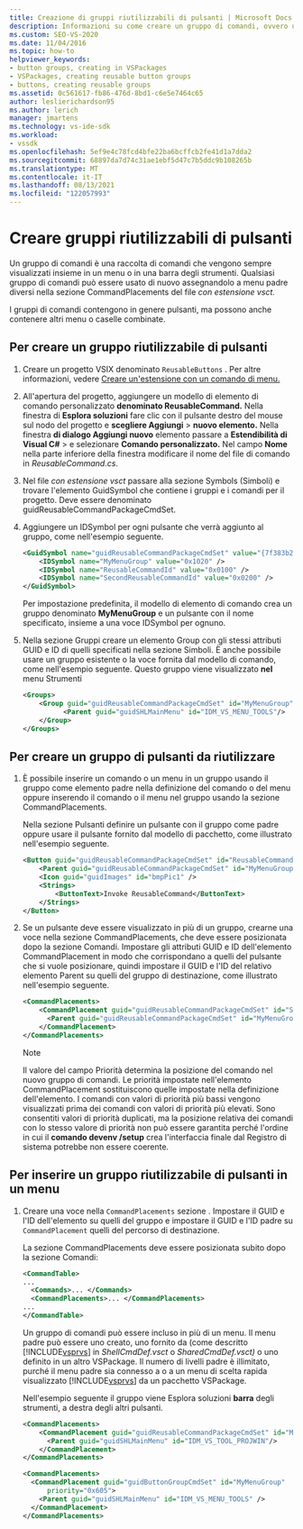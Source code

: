 ```yaml
---
title: Creazione di gruppi riutilizzabili di pulsanti | Microsoft Docs
description: Informazioni su come creare un gruppo di comandi, ovvero una raccolta di comandi che vengono visualizzati insieme in un menu o in una barra degli strumenti.
ms.custom: SEO-VS-2020
ms.date: 11/04/2016
ms.topic: how-to
helpviewer_keywords:
- button groups, creating in VSPackages
- VSPackages, creating reusable button groups
- buttons, creating reusable groups
ms.assetid: 0c561617-fb86-476d-8bd1-c6e5e7464c65
author: leslierichardson95
ms.author: lerich
manager: jmartens
ms.technology: vs-ide-sdk
ms.workload:
- vssdk
ms.openlocfilehash: 5ef9e4c78fcd4bfe22ba6bcffcb2fe41d1a7dda2
ms.sourcegitcommit: 68897da7d74c31ae1ebf5d47c7b5ddc9b108265b
ms.translationtype: MT
ms.contentlocale: it-IT
ms.lasthandoff: 08/13/2021
ms.locfileid: "122057993"
---
```

# <a name="create-reusable-groups-of-buttons"></a>Creare gruppi riutilizzabili di pulsanti
Un gruppo di comandi è una raccolta di comandi che vengono sempre visualizzati insieme in un menu o in una barra degli strumenti. Qualsiasi gruppo di comandi può essere usato di nuovo assegnandolo a menu padre diversi nella sezione CommandPlacements del file *con estensione vsct.*

 I gruppi di comandi contengono in genere pulsanti, ma possono anche contenere altri menu o caselle combinate.

## <a name="to-create-a-reusable-group-of-buttons"></a>Per creare un gruppo riutilizzabile di pulsanti

1. Creare un progetto VSIX denominato `ReusableButtons` . Per altre informazioni, vedere [Creare un'estensione con un comando di menu.](../extensibility/creating-an-extension-with-a-menu-command.md)

2. All'apertura del progetto, aggiungere un modello di elemento di comando personalizzato **denominato ReusableCommand.** Nella finestra di **Esplora soluzioni** fare clic con il pulsante destro del mouse sul nodo del progetto e **scegliere Aggiungi**  >  **nuovo elemento.** Nella finestra **di dialogo Aggiungi nuovo** elemento passare a **Estendibilità di Visual C#**  >   e selezionare **Comando personalizzato.** Nel campo **Nome** nella parte inferiore della finestra modificare il nome del file di comando in *ReusableCommand.cs*.

3. Nel file *con estensione vsct* passare alla sezione Symbols (Simboli) e trovare l'elemento GuidSymbol che contiene i gruppi e i comandi per il progetto. Deve essere denominato guidReusableCommandPackageCmdSet.

4. Aggiungere un IDSymbol per ogni pulsante che verrà aggiunto al gruppo, come nell'esempio seguente.

    ```xml
    <GuidSymbol name="guidReusableCommandPackageCmdSet" value="{7f383b2a-c6b9-4c1d-b4b8-a26dc5b60ca1}">
        <IDSymbol name="MyMenuGroup" value="0x1020" />
        <IDSymbol name="ReusableCommandId" value="0x0100" />
        <IDSymbol name="SecondReusableCommandId" value="0x0200" />
    </GuidSymbol>
    ```

     Per impostazione predefinita, il modello di elemento di comando crea un gruppo denominato **MyMenuGroup** e un pulsante con il nome specificato, insieme a una voce IDSymbol per ognuno.

5. Nella sezione Gruppi creare un elemento Group con gli stessi attributi GUID e ID di quelli specificati nella sezione Simboli. È anche possibile usare un gruppo esistente o la voce fornita dal modello di comando, come nell'esempio seguente. Questo gruppo viene visualizzato **nel** menu Strumenti

    ```xml
    <Groups>
        <Group guid="guidReusableCommandPackageCmdSet" id="MyMenuGroup" priority="0x0600">
              <Parent guid="guidSHLMainMenu" id="IDM_VS_MENU_TOOLS"/>
        </Group>
    </Groups>
    ```

## <a name="to-create-a-group-of-buttons-for-reuse"></a>Per creare un gruppo di pulsanti da riutilizzare

1. È possibile inserire un comando o un menu in un gruppo usando il gruppo come elemento padre nella definizione del comando o del menu oppure inserendo il comando o il menu nel gruppo usando la sezione CommandPlacements.

     Nella sezione Pulsanti definire un pulsante con il gruppo come padre oppure usare il pulsante fornito dal modello di pacchetto, come illustrato nell'esempio seguente.

    ```xml
    <Button guid="guidReusableCommandPackageCmdSet" id="ReusableCommandId" priority="0x0100" type="Button">
        <Parent guid="guidReusableCommandPackageCmdSet" id="MyMenuGroup" />
        <Icon guid="guidImages" id="bmpPic1" />
        <Strings>
            <ButtonText>Invoke ReusableCommand</ButtonText>
        </Strings>
    </Button>
    ```

2. Se un pulsante deve essere visualizzato in più di un gruppo, crearne una voce nella sezione CommandPlacements, che deve essere posizionata dopo la sezione Comandi. Impostare gli attributi GUID e ID dell'elemento CommandPlacement in modo che corrispondano a quelli del pulsante che si vuole posizionare, quindi impostare il GUID e l'ID del relativo elemento Parent su quelli del gruppo di destinazione, come illustrato nell'esempio seguente.

    ```xml
    <CommandPlacements>
        <CommandPlacement guid="guidReusableCommandPackageCmdSet" id="SecondReusableCommandId" priority="0x105">
          <Parent guid="guidReusableCommandPackageCmdSet" id="MyMenuGroup" />
        </CommandPlacement>
    </CommandPlacements>
    ```

    > [!NOTE]
    > Il valore del campo Priorità determina la posizione del comando nel nuovo gruppo di comandi. Le priorità impostate nell'elemento CommandPlacement sostituiscono quelle impostate nella definizione dell'elemento. I comandi con valori di priorità più bassi vengono visualizzati prima dei comandi con valori di priorità più elevati. Sono consentiti valori di priorità duplicati, ma la posizione relativa dei comandi con lo stesso valore di priorità non può essere garantita perché l'ordine in cui il **comando devenv /setup** crea l'interfaccia finale dal Registro di sistema potrebbe non essere coerente.

## <a name="to-put-a-reusable-group-of-buttons-on-a-menu"></a>Per inserire un gruppo riutilizzabile di pulsanti in un menu

1. Creare una voce nella `CommandPlacements` sezione . Impostare il GUID e l'ID dell'elemento su quelli del gruppo e impostare il GUID e l'ID padre su `CommandPlacement` quelli del percorso di destinazione.

    La sezione CommandPlacements deve essere posizionata subito dopo la sezione Comandi:

   ```xml
   <CommandTable>
   ...
     <Commands>... </Commands>
     <CommandPlacements>... </CommandPlacements>
   ...
   </CommandTable>
   ```

    Un gruppo di comandi può essere incluso in più di un menu. Il menu padre può essere uno creato, uno fornito da (come descritto [!INCLUDE[vsprvs](../code-quality/includes/vsprvs_md.md)] in *ShellCmdDef.vsct* o *SharedCmdDef.vsct)* o uno definito in un altro VSPackage. Il numero di livelli padre è illimitato, purché il menu padre sia connesso a o a un menu di scelta rapida visualizzato [!INCLUDE[vsprvs](../code-quality/includes/vsprvs_md.md)] da un pacchetto VSPackage.

    Nell'esempio seguente il gruppo viene Esplora soluzioni **barra** degli strumenti, a destra degli altri pulsanti.

   ```xml
   <CommandPlacements>
       <CommandPlacement guid="guidReusableCommandPackageCmdSet" id="MyMenuGroup" priority="0xF00">
         <Parent guid="guidSHLMainMenu" id="IDM_VS_TOOL_PROJWIN"/>
       </CommandPlacement>
   </CommandPlacements>
   ```

   ```xml
   <CommandPlacements>
     <CommandPlacement guid="guidButtonGroupCmdSet" id="MyMenuGroup"
         priority="0x605">
       <Parent guid="guidSHLMainMenu" id="IDM_VS_MENU_TOOLS" />
     </CommandPlacement>
   </CommandPlacements>

   ```
